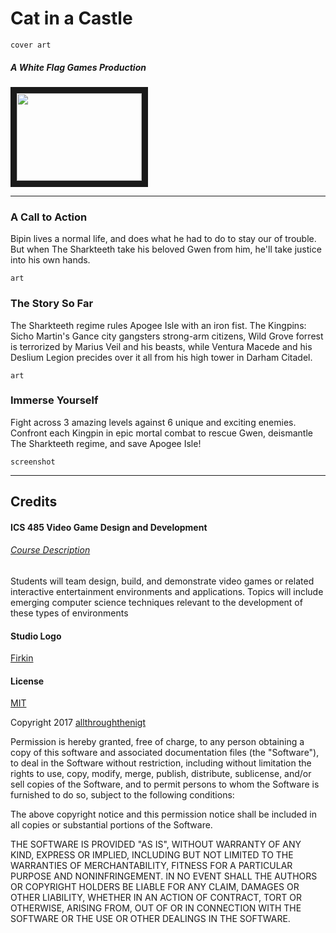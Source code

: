 # Cat in a Castle

```
cover art
```

##### A White Flag Games Production
<a href="https://openclipart.org/detail/265235/hirnlichtspieles-white-flag-vectorized"> <img src="https://openclipart.org/image/2400px/svg_to_png/265235/HirnlichtspieleWhiteFlag.png" width="200" height="140" border="10" /></a>

---

### A Call to Action

Bipin lives a normal life, and does what he had to do to stay our of trouble. But when The Sharkteeth take his beloved Gwen from him, he'll take justice into his own hands. 

```
art
```

### The Story So Far

The Sharkteeth regime rules Apogee Isle with an iron fist. The Kingpins: Sicho Martin's Gance city gangsters strong-arm citizens, Wild Grove forrest is terrorized by Marius Veil and his beasts, while Ventura Macede and his Deslium Legion precides over it all from his high tower in Darham Citadel.

```
art
```

### Immerse Yourself

Fight across 3 amazing levels against 6 unique and exciting enemies. Confront each Kingpin in epic mortal combat to rescue Gwen, deismantle The Sharkteeth regime, and save Apogee Isle!

```
screenshot
```

---

## Credits

#### ICS 485 Video Game Design and Development
###### [Course Description](http://www.catalog.hawaii.edu/courses/departments/ics.htm)
Students will team design, build, and demonstrate video games or related interactive entertainment environments and applications. Topics will include emerging computer science techniques relevant to the development of these types of environments

#### Studio Logo
[Firkin](https://openclipart.org/user-detail/Firkin)

#### License
[MIT](https://opensource.org/licenses/MIT)

Copyright 2017 [allthroughthenigt](https://github.com/allthroughthenight)

Permission is hereby granted, free of charge, to any person obtaining a copy of this software and associated documentation files (the "Software"), to deal in the Software without restriction, including without limitation the rights to use, copy, modify, merge, publish, distribute, sublicense, and/or sell copies of the Software, and to permit persons to whom the Software is furnished to do so, subject to the following conditions:

The above copyright notice and this permission notice shall be included in all copies or substantial portions of the Software.

THE SOFTWARE IS PROVIDED "AS IS", WITHOUT WARRANTY OF ANY KIND, EXPRESS OR IMPLIED, INCLUDING BUT NOT LIMITED TO THE WARRANTIES OF MERCHANTABILITY, FITNESS FOR A PARTICULAR PURPOSE AND NONINFRINGEMENT. IN NO EVENT SHALL THE AUTHORS OR COPYRIGHT HOLDERS BE LIABLE FOR ANY CLAIM, DAMAGES OR OTHER LIABILITY, WHETHER IN AN ACTION OF CONTRACT, TORT OR OTHERWISE, ARISING FROM, OUT OF OR IN CONNECTION WITH THE SOFTWARE OR THE USE OR OTHER DEALINGS IN THE SOFTWARE.
